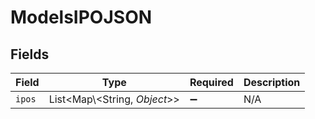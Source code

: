 # ModelsIPOJSON


## Fields

| Field                          | Type                           | Required                       | Description                    |
| ------------------------------ | ------------------------------ | ------------------------------ | ------------------------------ |
| `ipos`                         | List\<Map\\<String, *Object*>> | :heavy_minus_sign:             | N/A                            |